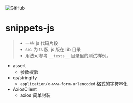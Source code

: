 ![GitHub](https://img.shields.io/github/license/cn-src/snippets-js)

# snippets-js
> * 一些 js 代码片段
> * src 为 ts 版, js 版在 lib 目录
> * 用法可参考 `__tests__` 目录里的测试样例。

* assert
  * 参数校验
* qs/stringify
  * `application/x-www-form-urlencoded` 格式的字符串化
* AxiosClient
  * axios 简单封装